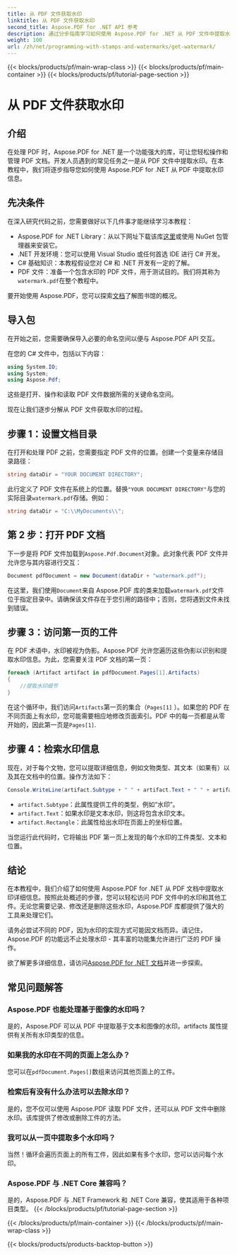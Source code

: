 ```yaml
---
title: 从 PDF 文件获取水印
linktitle: 从 PDF 文件获取水印
second_title: Aspose.PDF for .NET API 参考
description: 通过分步指南学习如何使用 Aspose.PDF for .NET 从 PDF 文件中提取水印。水印提取的详细教程。
weight: 100
url: /zh/net/programming-with-stamps-and-watermarks/get-watermark/
---
```


{{< blocks/products/pf/main-wrap-class >}}
{{< blocks/products/pf/main-container >}}
{{< blocks/products/pf/tutorial-page-section >}}

# 从 PDF 文件获取水印

## 介绍

在处理 PDF 时，Aspose.PDF for .NET 是一个功能强大的库，可让您轻松操作和管理 PDF 文档。开发人员遇到的常见任务之一是从 PDF 文件中提取水印。在本教程中，我们将逐步指导您如何使用 Aspose.PDF for .NET 从 PDF 中提取水印信息。

## 先决条件

在深入研究代码之前，您需要做好以下几件事才能继续学习本教程：

-  Aspose.PDF for .NET Library：从以下网址下载该库[这里](https://releases.aspose.com/pdf/net/)或使用 NuGet 包管理器来安装它。
- .NET 开发环境：您可以使用 Visual Studio 或任何首选 IDE 进行 C# 开发。
- C# 基础知识：本教程假设您对 C# 和 .NET 开发有一定的了解。
-  PDF 文件：准备一个包含水印的 PDF 文件，用于测试目的。我们将其称为`watermark.pdf`在整个教程中。

要开始使用 Aspose.PDF，您可以探索[文档](https://reference.aspose.com/pdf/net/)了解图书馆的概况。

## 导入包

在开始之前，您需要确保导入必要的命名空间以便与 Aspose.PDF API 交互。 

在您的 C# 文件中，包括以下内容：

```csharp
using System.IO;
using System;
using Aspose.Pdf;
```

这些是打开、操作和读取 PDF 文件数据所需的关键命名空间。

现在让我们逐步分解从 PDF 文件获取水印的过程。

## 步骤 1：设置文档目录

在打开和处理 PDF 之前，您需要指定 PDF 文件的位置。创建一个变量来存储目录路径：

```csharp
string dataDir = "YOUR DOCUMENT DIRECTORY";
```

此行定义了 PDF 文件在系统上的位置。替换`"YOUR DOCUMENT DIRECTORY"`与您的实际目录`watermark.pdf`存储。例如：

```csharp
string dataDir = "C:\\MyDocuments\\";
```

## 第 2 步：打开 PDF 文档

下一步是将 PDF 文件加载到`Aspose.Pdf.Document`对象。此对象代表 PDF 文件并允许您与其内容进行交互：

```csharp
Document pdfDocument = new Document(dataDir + "watermark.pdf");
```

在这里，我们使用`Document`来自 Aspose.PDF 库的类来加载`watermark.pdf`文件位于指定目录中。请确保该文件存在于您引用的路径中；否则，您将遇到文件未找到错误。

## 步骤 3：访问第一页的工件

在 PDF 术语中，水印被视为伪影。Aspose.PDF 允许您遍历这些伪影以识别和提取水印信息。为此，您需要关注 PDF 文档的第一页：

```csharp
foreach (Artifact artifact in pdfDocument.Pages[1].Artifacts)
{
    //提取水印细节
}
```

在这个循环中，我们访问`Artifacts`第一页的集合（`Pages[1]` ）。如果您的 PDF 在不同页面上有水印，您可能需要相应地修改页面索引。PDF 中的每一页都是从零开始的，因此第一页是`Pages[1]`.

## 步骤 4：检索水印信息

现在，对于每个文物，您可以提取详细信息，例如文物类型、其文本（如果有）以及其在文档中的位置。操作方法如下：

```csharp
Console.WriteLine(artifact.Subtype + " " + artifact.Text + " " + artifact.Rectangle);
```

- `artifact.Subtype`：此属性提供工件的类型，例如“水印”。
- `artifact.Text`：如果水印是文本水印，则这将包含水印文本。
- `artifact.Rectangle`：此属性给出水印在页面上的坐标位置。

当您运行此代码时，它将输出 PDF 第一页上发现的每个水印的工件类型、文本和位置。

## 结论

在本教程中，我们介绍了如何使用 Aspose.PDF for .NET 从 PDF 文档中提取水印详细信息。按照此处概述的步骤，您可以轻松访问 PDF 文件中的水印和其他工件。无论您需要记录、修改还是删除这些水印，Aspose.PDF 库都提供了强大的工具来处理它们。

请务必尝试不同的 PDF，因为水印的实现方式可能因文档而异。请记住，Aspose.PDF 的功能远不止处理水印 - 其丰富的功能集允许进行广泛的 PDF 操作。

欲了解更多详细信息，请访问[Aspose.PDF for .NET 文档](https://reference.aspose.com/pdf/net/)并进一步探索。

## 常见问题解答

### Aspose.PDF 也能处理基于图像的水印吗？
是的，Aspose.PDF 可以从 PDF 中提取基于文本和图像的水印。artifacts 属性提供有关所有水印类型的信息。

### 如果我的水印在不同的页面上怎么办？
您可以在`pdfDocument.Pages[]`数组来访问其他页面上的工件。

### 检索后有没有什么办法可以去除水印？
是的，您不仅可以使用 Aspose.PDF 读取 PDF 文件，还可以从 PDF 文件中删除水印。该库提供了修改或删除工件的方法。

### 我可以从一页中提取多个水印吗？
当然！循环会遍历页面上的所有工件，因此如果有多个水印，您可以访问每个水印。

### Aspose.PDF 与 .NET Core 兼容吗？
是的，Aspose.PDF 与 .NET Framework 和 .NET Core 兼容，使其适用于各种项目类型。
{{< /blocks/products/pf/tutorial-page-section >}}

{{< /blocks/products/pf/main-container >}}
{{< /blocks/products/pf/main-wrap-class >}}

{{< blocks/products/products-backtop-button >}}

